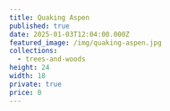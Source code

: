 ```yaml
---
title: Quaking Aspen
published: true
date: 2025-01-03T12:04:00.000Z
featured_image: /img/quaking-aspen.jpg
collections:
  - trees-and-woods
height: 24
width: 18
private: true
price: 0
---
```

